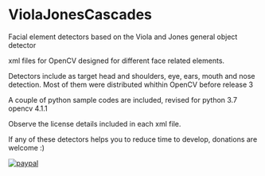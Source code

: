 # ViolaJonesCascades
Facial element detectors based on the Viola and Jones general object detector 

xml files for OpenCV designed for different face related elements.

Detectors include as target head and shoulders, eye, ears, mouth and nose detection. Most of them were distributed whithin OpenCV before release 3

A couple of python sample codes are included, revised for python 3.7 opencv 4.1.1

Observe the license details included in each xml file.


If any of these detectors helps you to reduce time to develop, donations are welcome :)

[![paypal](https://www.paypalobjects.com/en_US/i/btn/btn_donateCC_LG.gif)](https://www.paypal.com/cgi-bin/webscr?cmd=_donations&business=6LSH6RCDJBBPC&currency_code=EUR&source=url)
